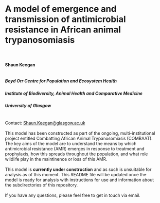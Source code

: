 # A model of emergence and transmission of antimicrobial resistance in African animal trypanosomiasis

<br>

#### Shaun Keegan <br><br>
##### Boyd Orr Centre for Population and Ecosystem Health<br>
##### Institute of Biodiversity, Animal Health and Comparative Medicine<br>
##### University of Glasgow <br><br>
Contact: Shaun.Keegan@glasgow.ac.uk<br>
<br>
This model has been constructed as part of the ongoing, multi-institutional project entitled
Combatting African Animal Trypanosomiasis (COMBAAT). The key aims of the model are to understand
the means by which antimicrobial resistance (AMR) emerges in response to treatment and 
prophylaxis, how this spreads throughout the population, and what role wildlife play in the
maintinence or loss of this AMR. 
<br><br>
This model is <b>currently under construction</b> and as such is unsuitable for analysis as
of this moment. This README file will be updated once the model is ready for analysis with
instructions for use and information about the subdirectories of this repository. 
<br><br>
If you have any questions, please feel free to get in touch via email.


